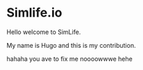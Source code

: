 # Simlife.io

Hello welcome to SimLife.

My name is Hugo and this is my contribution.

hahaha you ave to fix me noooowwwe hehe